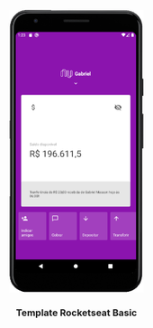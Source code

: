 <p align="center">
  <a href="https://rocketseat.com.br">
    <img src="./.github/nubank_main.png" alt="Main" height="500">
  </a>

  <h3 align="center">Template Rocketseat Basic</h3>
</p>


